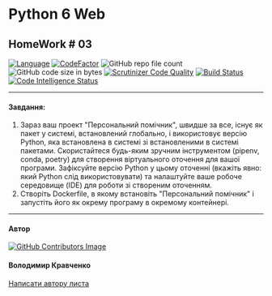 # Python 6 Web 
## HomeWork # 03

[![Language](https://img.shields.io/badge/language-python-blue)](https://www.python.org)
[![CodeFactor](https://www.codefactor.io/repository/github/vlodyakr/python-6-web-homework-03/badge)](https://www.codefactor.io/repository/github/vlodyakr/python-6-web-homework-03)
![GitHub repo file count](https://img.shields.io/github/directory-file-count/VlodyaKr/Python-6-Web-HomeWork-03)
![GitHub code size in bytes](https://img.shields.io/github/languages/code-size/VlodyaKr/Python-6-Web-HomeWork-03)
[![Scrutinizer Code Quality](https://scrutinizer-ci.com/g/VlodyaKr/Python-6-Web-HomeWork-03/badges/quality-score.png?b=main)](https://scrutinizer-ci.com/g/VlodyaKr/Python-6-Web-HomeWork-03/?branch=main)
[![Build Status](https://scrutinizer-ci.com/g/VlodyaKr/Python-6-Web-HomeWork-03/badges/build.png?b=main)](https://scrutinizer-ci.com/g/VlodyaKr/Python-6-Web-HomeWork-03/build-status/main)
[![Code Intelligence Status](https://scrutinizer-ci.com/g/VlodyaKr/Python-6-Web-HomeWork-03/badges/code-intelligence.svg?b=main)](https://scrutinizer-ci.com/code-intelligence)

---
#### Завдання:

1. Зараз ваш проект "Персональний помічник", швидше за все, існує як пакет у системі, встановлений глобально, і використовує версію Python, яка встановлена в системі зі встановленими в системі пакетами. Скористайтеся будь-яким зручним інструментом (pipenv, conda, poetry) для створення віртуального оточення для вашої програми. Зафіксуйте версію Python у цьому оточенні (вкажіть явно: який Python слід використовувати) та налаштуйте ваше робоче середовище (IDE) для роботи зі створеним оточенням.
2. Створіть Dockerfile, в якому встановіть "Персональний помічник" і запустіть його як окрему програму в окремому контейнері.

---
#### Автор
[![GitHub Contributors Image](https://contrib.rocks/image?repo=VlodyaKr/Python-6-Web-HomeWork-03)](https://github.com/VlodyaKr)

#### Володимир Кравченко
[Написати автору листа](mailto:vlodya@gmail.com?subject=Python-6-Web-HomeWork-03)
